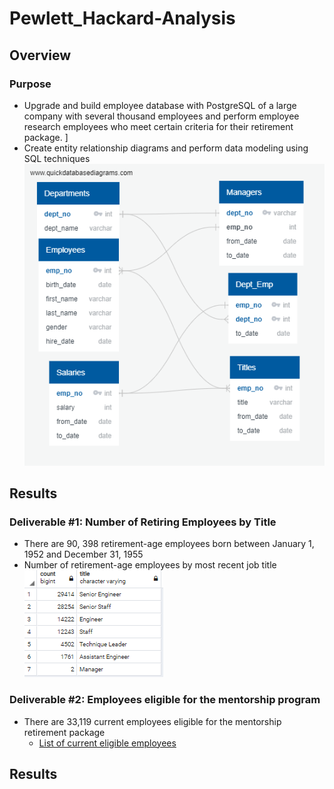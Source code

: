 # Pewlett_Hackard-Analysis

## Overview

### Purpose

- Upgrade and build employee database with PostgreSQL of a large company with several thousand employees and perform employee research employees who meet certain criteria for their retirement package. ]
- Create entity relationship diagrams and perform data modeling using SQL techniques
![ERD of Employee Database](QuickDBD-export.png)

## Results

### Deliverable #1: Number of Retiring Employees by Title

- There are 90, 398 retirement-age employees born between January 1, 1952 and December 31, 1955
- Number of retirement-age employees by most recent job title
  ![Retiring titles](Resources/retiring_titles.png)

### Deliverable #2: Employees eligible for the mentorship program

- There are 33,119 current employees eligible for the mentorship retirement package
  - [List of current eligible employees](Data\retiring_titles.csv)
  
## Results
